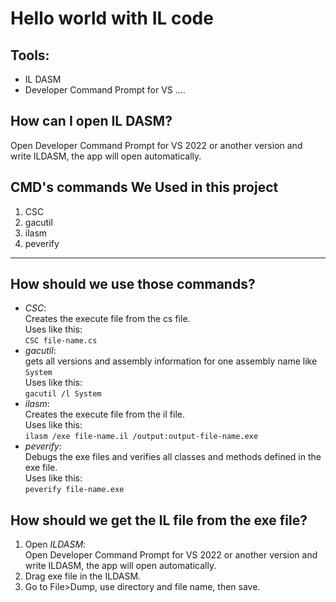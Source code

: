 # Hello world with IL code

## Tools:
- IL DASM
- Developer Command Prompt for VS ....

## How can I open IL DASM?
Open Developer Command Prompt for VS 2022 or another version and write ILDASM, the app will open automatically.

## CMD's commands We Used in this project
1. CSC
2. gacutil
3. ilasm
4. peverify

<hr>

## How should we use those commands?

- *CSC*:<br>
  Creates the execute file from the cs file. <br>
  Uses like this:<br>
  `CSC file-name.cs`
- *gacutil*:<br>
  gets all versions and assembly information for one assembly name like `System`<br>
  Uses like this:<br>
  `gacutil /l System`
- *ilasm*:<br>
  Creates the execute file from the il file.<br>
  Uses like this:<br>
  `ilasm /exe file-name.il /output:output-file-name.exe`
- *peverify*:<br>
  Debugs the exe files and verifies all classes and methods defined in the exe file.<br>
  Uses like this:<br>
  `peverify file-name.exe`

## How should we get the IL file from the exe file?

1. Open *ILDASM*:<br>
   Open Developer Command Prompt for VS 2022 or another version and write ILDASM, the app will open automatically.
2. Drag exe file in the ILDASM.
3. Go to File>Dump, use directory and file name, then save.
